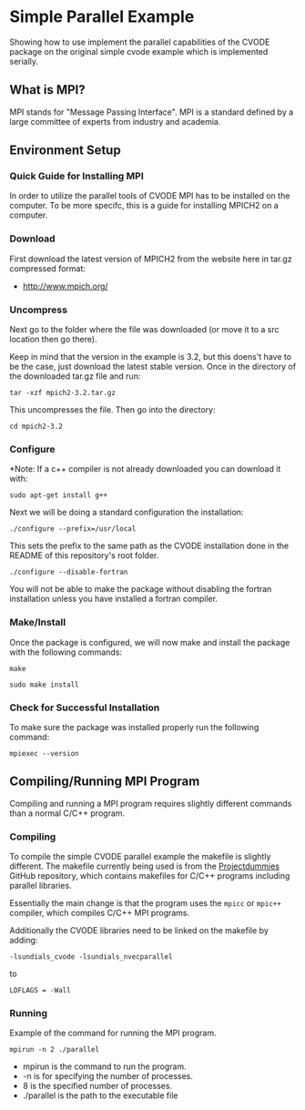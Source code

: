 # Simple Parallel Example

Showing how to use implement the parallel capabilities of the CVODE package on the original simple cvode example which is implemented serially. 

## What is MPI?

MPI stands for "Message Passing Interface". MPI is a standard defined by a large committee of experts from industry and academia. 


## Environment Setup

### Quick Guide for Installing MPI

In order to utilize the parallel tools of CVODE MPI has to be installed on the computer. To be more specifc, this is a guide for installing MPICH2 on a computer. 

### Download 

First download the latest version of MPICH2 from the website here in tar.gz compressed format:

 - http://www.mpich.org/
 
### Uncompress 
 
Next go to the folder where the file was downloaded (or move it to a src location then go there).

Keep in mind that the version in the example is 3.2, but this doens't have to be the case, just download the latest stable version. Once in the directory of the downloaded tar.gz file and run:

```
tar -xzf mpich2-3.2.tar.gz
```

This uncompresses the file. Then go into the directory:

```
cd mpich2-3.2
```

### Configure

*Note: If a c++ compiler is not already downloaded you can download it with:

```
sudo apt-get install g++
```

Next we will be doing a standard configuration the installation:

```
./configure --prefix=/usr/local
```

This sets the prefix to the same path as the CVODE installation done in the README of this repository's root folder. 


```
./configure --disable-fortran
```

You will not be able to make the package without disabling the fortran installation unless you have installed a fortran compiler. 

### Make/Install

Once the package is configured, we will now make and install the package with the following commands:

```
make
```

```
sudo make install
```

### Check for Successful Installation

To make sure the package was installed properly run the following command:

```
mpiexec --version
```


## Compiling/Running MPI Program 

Compiling and running a MPI program requires slightly different commands than a normal C/C++ program. 

### Compiling 

To compile the simple CVODE parallel example the makefile is slightly different. The makefile currently being used is from the [Projectdummies](https://github.com/rkoenigstein/Projectdummies) GitHub repository, which contains makefiles for C/C++ programs including parallel libraries. 

Essentially the main change is that the program uses the ```mpicc``` or ```mpic++``` compiler, which compiles C/C++ MPI programs.

Additionally the CVODE libraries need to be linked on the makefile by adding:

```
-lsundials_cvode -lsundials_nvecparallel
```

to

```
LDFLAGS = -Wall
``` 

### Running

Example of the command for running the MPI program. 

```
mpirun -n 2 ./parallel
```

 - mpirun is the command to run the program.
 - -n is for specifying the number of processes.
 - 8 is the specified number of processes.
 - ./parallel is the path to the executable file




